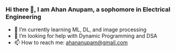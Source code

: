 ### Hi there 👋, I am Ahan Anupam, a sophomore in Electrical Engineering

- 🌱 I’m currently learning ML, DL, and image processing
- 🤔 I’m looking for help with Dynamic Programming and DSA
- 📫 How to reach me: ahananupam@gmail.com

<!--
**ahananupam33/ahananupam33** is a ✨ _special_ ✨ repository because its `README.md` (this file) appears on your GitHub profile.

Here are some ideas to get you started:

- 🔭 I’m currently working on ...
- 🌱 I’m currently learning ML, DL, and image processing
- 👯 I’m looking to collaborate on ...
- 🤔 I’m looking for help with Dynamic Programming and DSA
- 💬 Ask me about ...
- 📫 How to reach me: ahananupam@gmail.com
- 😄 Pronouns: ...
- ⚡ Fun fact: ...
-->
